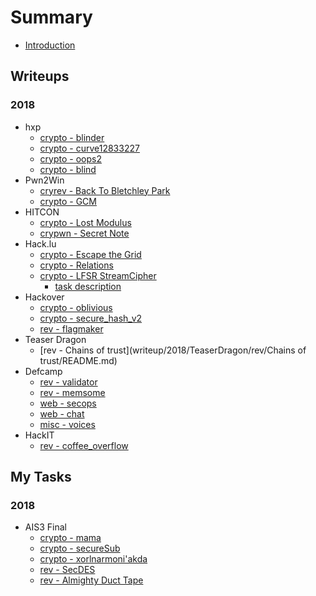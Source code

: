 # Summary

* [Introduction](README.md)

## Writeups

### 2018
* hxp
    * [crypto - blinder](writeup/2018/hxp/crypto/blinder/README.md)
    * [crypto - curve12833227](writeup/2018/hxp/crypto/curve/README.md)
    * [crypto - oops2](writeup/2018/hxp/crypto/oops/README.md)
    * [crypto - blind](writeup/2018/hxp/crypto/blind/README.md)
* Pwn2Win
    * [cryrev - Back To Bletchley Park](writeup/2018/pwn2win/rev/back_to_bletchley_park/README.md)
    * [crypto - GCM](writeup/2018/pwn2win/crypto/GCM/README.md)
* HITCON
    * [crypto - Lost Modulus](writeup/2018/hitcon/crypto/lostmod/README.md)
    * [crypwn - Secret Note](writeup/2018/hitcon/crypto/secret/README.md)
* Hack.lu
    * [crypto - Escape the Grid](writeup/2018/Hack.lu/crypto/escape/README.md)
    * [crypto - Relations](writeup/2018/Hack.lu/crypto/relation/README.md)
    * [crypto - LFSR StreamCipher](writeup/2018/Hack.lu/crypto/lfsr/README.md)
        * [task description](writeup/2018/Hack.lu/crypto/lfsr/task.md)
* Hackover
    * [crypto - oblivious](writeup/2018/HackOver/crypto/oblivious/README.md)
    * [crypto - secure_hash_v2](writeup/2018/HackOver/crypto/secure_hash_v2/README.md)
    * [rev - flagmaker](writeup/2018/HackOver/rev/flagmaker/README.md)
* Teaser Dragon
    * [rev - Chains of trust](writeup/2018/TeaserDragon/rev/Chains of trust/README.md)
* Defcamp
    * [rev - validator](writeup/2018/defcamp/rev/validator/README.md)
    * [rev - memsome](writeup/2018/defcamp/rev/memsome/README.md)
    * [web - secops](writeup/2018/defcamp/web/secops/README.md)
    * [web - chat](writeup/2018/defcamp/web/chat/README.md)
    * [misc - voices](writeup/2018/defcamp/misc/voices/README.md)
* HackIT
    * [rev - coffee_overflow](writeup/2018/HackIT/coffee_overflow/README.md)



## My Tasks

### 2018
* AIS3 Final
    * [crypto - mama](tasks/2018/ais3Final/crypto/100-mama/README.md)
    * [crypto - secureSub](tasks/2018/ais3Final/crypto/200-secureSub/README.md)
    * [crypto - xorlnarmoni'akda](tasks/2018/ais3Final/crypto/300-xorlnarmoni'akda/README.md)
    * [rev - SecDES](tasks/2018/ais3Final/rev/100-SecDES/README.md)
    * [rev - Almighty Duct Tape](tasks/2018/ais3Final/rev/200-AlmightyDuctTape/README.md)
